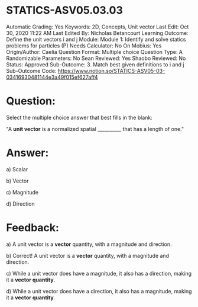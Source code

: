 # STATICS-ASV05.03.03

Automatic Grading: Yes
Keywords: 2D, Concepts, Unit vector
Last Edit: Oct 30, 2020 11:22 AM
Last Edited By: Nicholas Betancourt
Learning Outcome: Define the unit vectors i and j
Module: Module 1: Identify and solve statics problems for particles (P)
Needs Calculator: No
On Mobius: Yes
Origin/Author: Caelia
Question Format: Multiple choice
Question Type: A
Randomizable Parameters: No
Sean Reviewed: Yes
Shaobo Reviewed: No
Status: Approved
Sub-Outcome: 3. Match best given definitions to i and j
Sub-Outcome Code: https://www.notion.so/STATICS-ASV05-03-03416930481144e3a49f015ef627aff4

# Question:

Select the multiple choice answer that best fills in the blank:

"A **unit vector** is a normalized spatial __________ that has a length of one."

# Answer:

a) Scalar

b) Vector

c) Magnitude

d) Direction

# Feedback:

a) A unit vector is a **vector** quantity, with a magnitude and direction. 

b) Correct! A unit vector is a **vector** quantity, with a magnitude and direction. 

c) While a unit vector does have a magnitude, it also has a direction, making it a **vector quantity**. 

d) While a unit vector does have a direction, it also has a magnitude, making it a **vector quantity**.